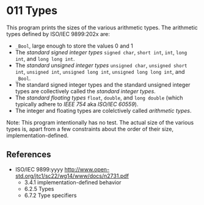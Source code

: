 # 011 Types

This program prints the sizes of the various arithmetic types.
The arithmetic types defined by ISO/IEC 9899:202x are:
- `_Bool`, large enough to store the values 0 and 1
- The _standard signed integer types_ `signed char`, `short int`, `int`, `long int`, and `long long int`.
- The _standard unsigned integer types_ `unsigned char`, `unsigned short int`, `unsigned int`, `unsigned long int`, `unsigned long long int`, and `_Bool`.
- The standard signed integer types and the standard unsigned integer types are collectively called the _standard integer types_.
- The _standard floating types_ `float`, `double`, and `long double` (which typically adhere to _IEEE 754_ aka _ISO/IEC 60559_).
- The integer and floating types are colelctively called _arithmetic types_.

Note:
This program intentionally has no test.
The actual size of the various types is, apart from a few constraints about the order of their size, implementation-defined.

## References
- ISO/IEC 9899:yyyy http://www.open-std.org/jtc1/sc22/wg14/www/docs/n2731.pdf
  - 3.4.1 implementation-defined behavior
  - 6.2.5 Types
  - 6.7.2 Type specifiers
